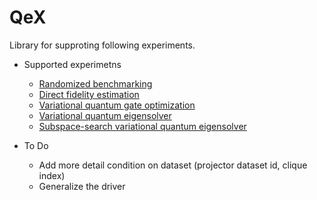 # QeX

Library for supproting following experiments.

- Supported experimetns
  - [Randomized benchmarking](https://arxiv.org/abs/0707.0963)
  - [Direct fidelity estimation](https://arxiv.org/abs/1104.4695)
  - [Variational quantum gate optimization](https://arxiv.org/abs/1810.12745)
  - [Variational quantum eigensolver](https://arxiv.org/abs/1304.3061)
  - [Subspace-search variational quantum eigensolver](https://arxiv.org/abs/1810.09434)

- To Do
  - Add more detail condition on dataset (projector dataset id, clique index)
  - Generalize the driver
